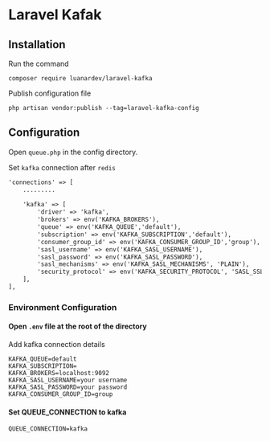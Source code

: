 # Laravel Kafak

## Installation

Run the command

```console
composer require luanardev/laravel-kafka
```

Publish configuration file

```console
php artisan vendor:publish --tag=laravel-kafka-config
```

## Configuration

Open `queue.php` in the config directory.

Set `kafka` connection after `redis`

```html
'connections' => [
	.........
	
	'kafka' => [
		'driver' => 'kafka',
		'brokers' => env('KAFKA_BROKERS'),
		'queue' => env('KAFKA_QUEUE','default'),
		'subscription' => env('KAFKA_SUBSCRIPTION','default'),
		'consumer_group_id' => env('KAFKA_CONSUMER_GROUP_ID','group'),
		'sasl_username' => env('KAFKA_SASL_USERNAME'),
		'sasl_password' => env('KAFKA_SASL_PASSWORD'),
		'sasl_mechanisms' => env('KAFKA_SASL_MECHANISMS', 'PLAIN'),
		'security_protocol' => env('KAFKA_SECURITY_PROTOCOL', 'SASL_SSL'),
	],
],
```
### Environment Configuration

#### Open `.env` file at the root of the directory

Add kafka connection details
````
KAFKA_QUEUE=default
KAFKA_SUBSCRIPTION=
KAFKA_BROKERS=localhost:9092
KAFKA_SASL_USERNAME=your username
KAFKA_SASL_PASSWORD=your password
KAFKA_CONSUMER_GROUP_ID=group
````
#### Set QUEUE_CONNECTION to kafka

````
QUEUE_CONNECTION=kafka
````
